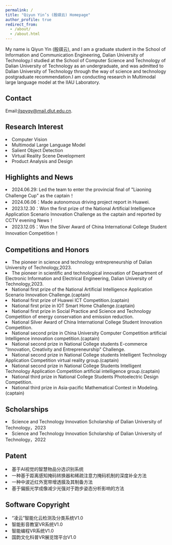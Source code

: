 ```yaml
---
permalink: /
title: "Qiyun Yin’s (殷祺云) Homepage"
author_profile: true
redirect_from: 
  - /about/
  - /about.html
---
```


My name is Qiyun Yin (殷祺云), and I am a graduate student in the School of Information and Communication Engineering, Dalian University of Technology.I studied at the School of Computer Science and Technology of Dalian University of Technology as an undergraduate, and was admitted to Dalian University of Technology through the way of science and technology postgraduate recommendation.I am conducting research in Multimodal large language model at the IIAU Laboratory. 

Contact
------
Email:jlspyqy@mail.dlut.edu.cn.

Research Interest
------
<li>Computer Vision
<li>Multimodal Large Language Model
<li>Salient Object Detection
<li>Virtual Reality Scene Development
<li>Product Analysis and Design</li>

Highlights and News
------
<li>2024.06.29: Led the team to enter the provincial final of "Liaoning Challenge Cup" as the captain！
<li>2024.06.06：Made autonomous driving project report in Huawei.
<li>2023.12.30：Won the first prize of the National Artificial Intelligence Application Scenario Innovation Challenge as the captain and reported by CCTV evening News！
<li>2023.12.05：Won the Silver Award of China International College Student Innovation Competition！</li>
  
Competitions and Honors
------
<li>The pioneer in science and technology entrepreneurship of Dalian University of Technology,2023.
<li>The pioneer in scientific and technological innovation of Department of Electronic Information and Electrical Engineering, Dalian University of Technology,2023.
<li>National first prize of the National Artificial Intelligence Application Scenario Innovation Challenge.(captain)
<li>National first prize of Huawei ICT Competition.(captain)
<li>National first prize in IOT Smart Home Challenge.(captain)
<li>National first prize in Social Practice and Science and Technology Competition of energy conservation and emission reduction.
<li>National Silver Award of China International College Student Innovation Competition.
<li>National second prize in China University Computer Competition artificial Intelligence innovation competition.(captain)
<li>National second prize in National College students E-commerce "Innovation, Creativity and Entrepreneurship" Challenge.
<li>National second prize in National College students Intelligent Technology Application Competition virtual reality group.(captain)
<li>National second prize in National College Students Intelligent Technology Application Competition artificial intelligence group.(captain)
<li>National third prize in National College Students Photoelectric Design Competition.
<li>National third prize in Asia-pacific Mathematical Contest in Modeling.(captain)</li>

Scholarships
------
<li>Science and Technology Innovation Scholarship of Dalian University of Technology，2023
<li>Science and Technology Innovation Scholarship of Dalian University of Technology，2022</li>

Patent
------
<li>基于AI视觉的智慧物品分选识别系统
<li>一种基于距离感知掩码转换器和稀疏注意力掩码机制的深度补全方法
<li>一种中波近红外宽带增透膜及其制备方法
<li>基于偏振光学成像减少光强对于跑步姿态分析影响的方法</li>

Software Copyright
------
<li>“凌云”智能化云检测及分类系统V1.0
<li>智能影音教室VR系统V1.0
<li>智能编程VR系统V1.0
<li>国韵文化科普VR展览馆平台V1.0</li>
